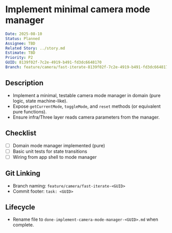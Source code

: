 # Implement minimal camera mode manager

```yaml
Date: 2025-08-10
Status: Planned
Assignee: TBD
Related Story: ../story.md
Estimate: TBD
Priority: P2
GUID: 8139f02f-7c2e-4919-b491-fd3dc6648170
Branch: feature/camera/fast-iterate-8139f02f-7c2e-4919-b491-fd3dc6648170
```

## Description

- Implement a minimal, testable camera mode manager in domain (pure logic, state machine-like).
- Expose `getCurrentMode`, `toggleMode`, and `reset` methods (or equivalent pure functions).
- Ensure infra/Three layer reads camera parameters from the manager.

## Checklist

- [ ] Domain mode manager implemented (pure)
- [ ] Basic unit tests for state transitions
- [ ] Wiring from app shell to mode manager

## Git Linking

- Branch naming: `feature/camera/fast-iterate-<GUID>`
- Commit footer: `task: <GUID>`

## Lifecycle

- Rename file to `done-implement-camera-mode-manager-<GUID>.md` when complete.
